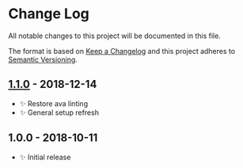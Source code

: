# Change Log

All notable changes to this project will be documented in this file.

The format is based on [Keep a Changelog](http://keepachangelog.com/)
and this project adheres to [Semantic Versioning](http://semver.org/).

## [1.1.0] - 2018-12-14

- ✨ Restore ava linting
- ✨ General setup refresh

## 1.0.0 - 2018-10-11

- ✨ Initial release

[1.1.0]: https://bitbucket.org/codsen/array-group-str-omit-num-char/branches/compare/v1.1.0%0Dv1.0.2#diff
